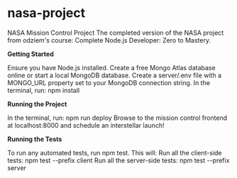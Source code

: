 # nasa-project
NASA Mission Control Project
The completed version of the NASA project from odziem's course: Complete Node.js Developer: Zero to Mastery.

**Getting Started**

Ensure you have Node.js installed.
Create a free Mongo Atlas database online or start a local MongoDB database.
Create a server/.env file with a MONGO_URL property set to your MongoDB connection string.
In the terminal, run: npm install

**Running the Project**

In the terminal, run: npm run deploy
Browse to the mission control frontend at localhost:8000 and schedule an interstellar launch!

**Running the Tests**

To run any automated tests, run npm test. This will:
Run all the client-side tests: npm test --prefix client
Run all the server-side tests: npm test --prefix server
